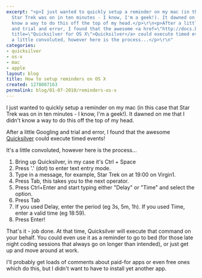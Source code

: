 ```yaml
---
excerpt: "<p>I just wanted to quickly setup a reminder on my mac (in this case that
  Star Trek was on in ten minutes - I know, I'm a geek!). It dawned on me that I didn't
  know a way to do this off the top of my head.</p>\r\n<p>After a little Googling
  and trial and error, I found that the awesome <a href=\"http://docs.blacktree.com/quicksilver/quicksilver\"
  title=\"Quicksilver for OS X\">Quicksilver</a> could execute timed events!</p>\r\n<p>It's
  a little convoluted, however here is the process...</p>\r\n"
categories:
- quicksilver
- os-x
- mac
- apple
layout: blog
title: How to setup reminders on OS X
created: 1278007163
permalink: blog/01-07-2010/reminders-os-x
---
```

<p>I just wanted to quickly setup a reminder on my mac (in this case that Star Trek was on in ten minutes - I know, I'm a geek!). It dawned on me that I didn't know a way to do this off the top of my head.</p>
<p>After a little Googling and trial and error, I found that the awesome <a href="http://docs.blacktree.com/quicksilver/quicksilver" title="Quicksilver for OS X">Quicksilver</a> could execute timed events!</p>
<p>It's a little convoluted, however here is the process...</p>
<!--break-->
<ol>
    <li>Bring up Quicksilver, in my case it's Ctrl + Space</li>
    <li>Press '.' (dot) to enter text entry mode.</li>
    <li>Type in a message, for example, Star Trek on at 19:00 on Virgin1.</li>
    <li>Press Tab, this takes you to the next operator.</li>
    <li>Press Ctrl+Enter and start typing either &quot;Delay&quot; or &quot;Time&quot; and select the option.</li>
    <li>Press Tab</li>
    <li>If you used Delay, enter the period (eg 3s, 5m, 1h). If you used Time, enter a valid time (eg 18:59).</li>
    <li>Press Enter!</li>
</ol>
<p>That's it - job done. At that time, Quicksilver will execute that command on your behalf. You could even use it as a reminder to go to bed (for those late night coding sessions that always go on longer than intended), or just get up and move around at work.</p>
<p>I'll probably get loads of comments about paid-for apps or even free ones which do this, but I didn't want to have to install yet another app.</p>
